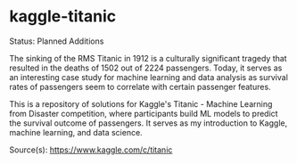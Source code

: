 # kaggle-titanic

Status: Planned Additions

The sinking of the RMS Titanic in 1912 is a culturally significant tragedy that resulted in the deaths of 1502 out of 2224 passengers. Today, it serves as an interesting case study for machine learning and data analysis as survival rates of passengers seem to correlate with certain passenger features.

This is a repository of solutions for Kaggle's Titanic - Machine Learning from Disaster competition, where participants build ML models to predict the survival outcome of passengers. It serves as my introduction to Kaggle, machine learning, and data science.

Source(s):
https://www.kaggle.com/c/titanic
